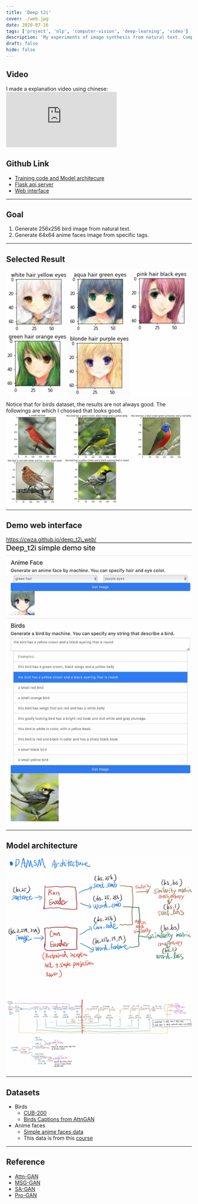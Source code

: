 ```yaml
---
title: 'Deep t2i'
cover: ./web.jpg
date: 2020-07-16
tags: ['project', 'nlp', 'computer-vision', 'deep-learning', 'video']
description: 'My experiments of image synthesis from natural text. Complete Deep Learining Project that including training, flask backend api and react frontend web interface'
draft: false
hide: false
---
```


## Video
I made a explanation video using chinese:  
<Embed src="https://www.youtube.com/embed/nPzVP1BmRhw" />

## Github Link
* [Training code and Model architecure](https://github.com/cwza/deep_t2i)
* [Flask api server](https://github.com/cwza/deep_t2i/tree/master/server)
* [Web interface](https://github.com/cwza/deep_t2i_web)

---

## Goal
1. Generate 256x256 bird image from natural text.
2. Generate 64x64 anime faces image from specific tags.

---

## Selected Result
![alt anime faces result](./anime_heads_result.jpg)

Notice that for birds dataset, the results are not always good. The followings are which I choosed that looks good.
![alt birds result](./birds_result.jpg)

---

## Demo web interface
https://cwza.github.io/deep_t2i_web/
![alt web](./web.jpg)

---

## Model architecture
![alt DAMSM Arch](./DAMSM_arch.jpg)
![alt GAN Arch](./GAN_arch.jpg)

---

## Datasets
* Birds
    + [CUB-200](http://www.vision.caltech.edu/visipedia/CUB-200-2011.html)
    + [Birds Captions from AttnGAN](https://drive.google.com/open?id=1O_LtUP9sch09QH3s_EBAgLEctBQ5JBSJ)
* Anime faces
    + [Simple anime faces data](https://drive.google.com/uc?export=download&id=1tpW7ZVNosXsIAWu8-f5EpwtF3ls3pb79)
    + This data is from this [course](http://speech.ee.ntu.edu.tw/~tlkagk/courses_MLDS18.html) 

---

## Reference
* [Attn-GAN](https://github.com/taoxugit/AttnGAN)
* [MSG-GAN](https://github.com/akanimax/BMSG-GAN)
* [SA-GAN](https://arxiv.org/abs/1805.08318)
* [Pro-GAN](https://arxiv.org/abs/1710.10196)